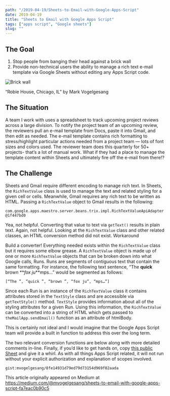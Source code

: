 ```yaml
---
path: "/2019-04-19/Sheets-to-Email-with-Google-Apps-Script"
date: 2019-04-19
title: "Sheets to Email with Google Apps Script"
tags: ["apps script", "Google sheets"]
slug: ""
---
```


## The Goal

1. Stop people from banging their head against a brick wall
1. Provide non-technical users the ability to manage a rich text e-mail template via Google Sheets without editing any Apps Script code.

![Brick wall](../../images/robieHouse.jpeg)
<figcaption class="caption">“Robie House, Chicago, IL” by Mark Vogelgesang</figcaption>

## The Situation

A team I work with uses a spreadsheet to track upcoming project reviews across a large division. To notify the project team of an upcoming review, the reviewers pull an e-mail template from Docs, paste it into Gmail, and then edit as needed. The e-mail template contains rich formatting to stress/highlight particular actions needed from a project team — lots of font sizes and colors used. The reviewer team does this quarterly for 50+ projects- that’s a lot of manual work. What if they had a place to manage the template content within Sheets and ultimately fire off the e-mail from there!?

## The Challenge

Sheets and Gmail require different encoding to manage rich text. In Sheets, the `RichTextValue` class is used to manage the text and related styling for a given cell or cells. Meanwhile, Gmail requires any rich text to be written as HTML. Passing a `RichTextValue` object to Gmail results in the following:

`com.google.apps.maestro.server.beans.trix.impl.RichTextValueApiAdapter@1f447bd0`

Yea, not helpful. Converting that value to text via `getText()` results in plain text. Again, not helpful. Looking at the `RichTextValue` class and other related classes, an HTML conversion method did not exist.
Workaround

Build a converter! Everything needed exists within the `RichTextValue` class but it requires some elbow grease.
A `RichTextValue` object is made up of one or more `RichTextValue` objects that can be broken down into what Google calls, Runs. Runs are segments of contiguous text that contain the same formatting. For instance, the following text sentence, “The **quick** brown **_fox ju_**mps…” would be segmented as follows:

```[“The ”, ”quick ”, “brown ”, “fox ju”, “mps…”]```

Since each Run is an instance of the `RichTextValue` class it contains attributes stored in the `TextStyle` class and are accessible via `getTextStyle()` method. `TextStyle` provides information about all of the styling attributes for a given Run. Using this information, the `RichTextValue` can be converted into a string of HTML which gets passed to `theMailApp.sendEmail()` function as an attribute of htmlBody.

This is certainly not ideal and I would imagine that the Google Apps Script team will provide a built in function to address this over the long term.

The two relevant conversion functions are below along with more detailed comments in-line. Finally, if you’d like to get hands on, copy [this public Sheet](https://docs.google.com/spreadsheets/d/1ZWWJ6-CPAMOT_5iL2FuEX8wJ7muFicvbwqgNoEbUzjg/edit?usp=sharing) and give it a whirl. As with all things Apps Script related, it will not run without your explicit authorization and explanation of scopes involved.

`gist:mvogelgesang/8fe14931d79ed79d73154d969f02aada`

This article originally appeared on Medium at https://medium.com/@mvogelgesang/sheets-to-email-with-google-apps-script-fa7eac0b90c5


